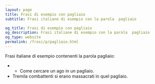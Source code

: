 ```yaml
---
layout: page
title: Frasi di esempio con pagliaio 
subtitle: Frasi italiane di esempio con la parola  pagliaio

og_title: Frasi di esempio con pagliaio 
og_description: Frasi italiane di esempio con la parola  pagliaio
og_type: website
permalink: /frasi/p/pagliaio.html
---
```


Frasi italiane di esempio contenenti la parola pagliaio:


- - Come cercare un ago in un pagliaio.
- Tremila combattenti si erano massacrati in quel pagliaio.
